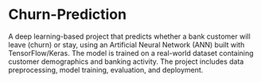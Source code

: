 # Churn-Prediction
A deep learning-based project that predicts whether a bank customer will leave (churn) or stay, using an Artificial Neural Network (ANN) built with TensorFlow/Keras. The model is trained on a real-world dataset containing customer demographics and banking activity. The project includes data preprocessing, model training, evaluation, and deployment.
